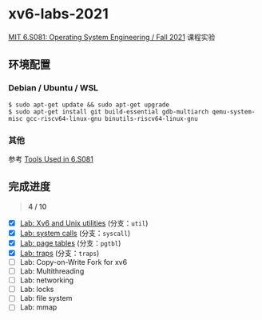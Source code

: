 # xv6-labs-2021

[MIT 6.S081: Operating System Engineering / Fall 2021](https://pdos.csail.mit.edu/6.828/2021/index.html) 课程实验

## 环境配置

### Debian / Ubuntu / WSL

```shell
$ sudo apt-get update && sudo apt-get upgrade
$ sudo apt-get install git build-essential gdb-multiarch qemu-system-misc gcc-riscv64-linux-gnu binutils-riscv64-linux-gnu
```

### 其他

参考 [Tools Used in 6.S081](https://pdos.csail.mit.edu/6.828/2021/tools.html) 

## 完成进度

> **4 / 10**

- [x] [Lab: Xv6 and Unix utilities](doc/Xv6-and-Unix-utilities.md) (分支：`util`)
- [x] [Lab: system calls](doc/system-calls.md) (分支：`syscall`)
- [x] [Lab: page tables](doc/page-tables.md) (分支：`pgtbl`)
- [x] [Lab: traps](doc/traps.md) (分支：`traps`)
- [ ] Lab: Copy-on-Write Fork for xv6
- [ ] Lab: Multithreading
- [ ] Lab: networking
- [ ] Lab: locks
- [ ] Lab: file system
- [ ] Lab: mmap
